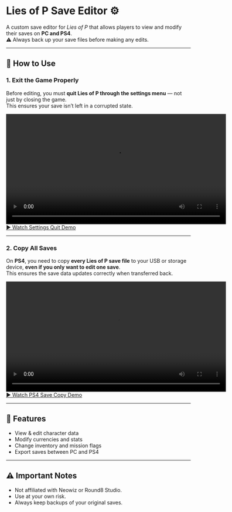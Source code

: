 # Lies of P Save Editor ⚙️

A custom save editor for *Lies of P* that allows players to view and modify their saves on **PC and PS4**.  
⚠️ Always back up your save files before making any edits.

---

## 📖 How to Use

### 1. Exit the Game Properly
Before editing, you must **quit Lies of P through the settings menu** — not just by closing the game.  
This ensures your save isn’t left in a corrupted state.

<video src="./assets/settingsquit.mp4" width="600" controls></video>  
[▶ Watch Settings Quit Demo](./assets/settingsquit.mp4)

---

### 2. Copy All Saves
On **PS4**, you need to copy **every Lies of P save file** to your USB or storage device, **even if you only want to edit one save**.  
This ensures the save data updates correctly when transferred back.

<video src="./assets/ps4savecopy.mp4" width="600" controls></video>  
[▶ Watch PS4 Save Copy Demo](./assets/ps4savecopy.mp4)

---

## 🚀 Features
- View & edit character data  
- Modify currencies and stats  
- Change inventory and mission flags  
- Export saves between PC and PS4  

---

## ⚠️ Important Notes
- Not affiliated with Neowiz or Round8 Studio.  
- Use at your own risk.  
- Always keep backups of your original saves.  
